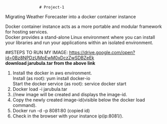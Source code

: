                    # Project-1
Migrating Weather Forecaster into a docker container instance

Docker container instance acts as a more portable and modular framework for hosting services.<br>
Docker provides a stand-alone Linux environment where you can install your libraries and run your applications within an isolated environment.<br>

##STEPS TO RUN MY IMAGE:
https://drive.google.com/open?id=0Bz8NPDzUMpEwM0xDczZwSDBZeEk
<br>
<b>download jarubula.tar from the above link</b>
<br>
1.	Install the docker in aws environment.<br> 
Install (as root): yum install docker-io <br>
Start the docker service (as root): service docker start<br>
2.	Docker load -i jarubula.tar<br>
3.	//new image will be created and displays the image-id.<br>
4.	Copy the newly created image-id(visible below the docker load command).<br>
5.	Docker run -d -p 8081:80 (copied id) <br>
6.	Check in the browser with your instance ip(ip:8081/).<br>
